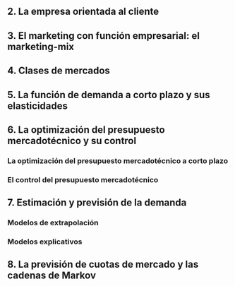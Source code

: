 ## 2. La empresa orientada al cliente
## 3. El marketing con función empresarial: el marketing-mix
## 4. Clases de mercados
## 5. La función de demanda a corto plazo y sus elasticidades
## 6. La optimización del presupuesto mercadotécnico y su control
### La optimización del presupuesto mercadotécnico a corto plazo
### El control del presupuesto mercadotécnico
## 7. Estimación y previsión de la demanda
### Modelos de extrapolación
### Modelos explicativos
## 8. La previsión de cuotas de mercado y las cadenas de Markov

